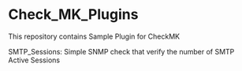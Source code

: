 # Check_MK_Plugins
This repository contains Sample Plugin for CheckMK

SMTP_Sessions: Simple SNMP check that verify the number of SMTP Active Sessions
